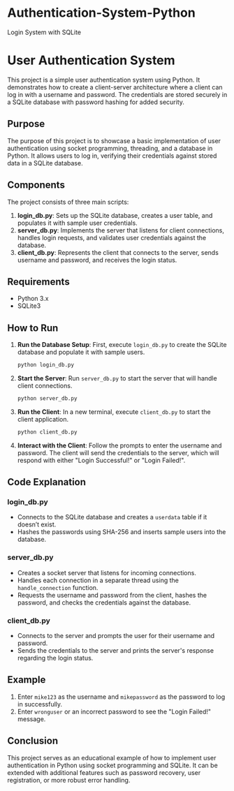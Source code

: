 # Authentication-System-Python
Login System with SQLite


# User Authentication System

This project is a simple user authentication system using Python. It demonstrates how to create a client-server architecture where a client can log in with a username and password. The credentials are stored securely in a SQLite database with password hashing for added security.

## Purpose

The purpose of this project is to showcase a basic implementation of user authentication using socket programming, threading, and a database in Python. It allows users to log in, verifying their credentials against stored data in a SQLite database.

## Components

The project consists of three main scripts:

1. **login_db.py**: Sets up the SQLite database, creates a user table, and populates it with sample user credentials.
2. **server_db.py**: Implements the server that listens for client connections, handles login requests, and validates user credentials against the database.
3. **client_db.py**: Represents the client that connects to the server, sends username and password, and receives the login status.

## Requirements

- Python 3.x
- SQLite3

## How to Run

1. **Run the Database Setup**: First, execute `login_db.py` to create the SQLite database and populate it with sample users.
   ```bash
   python login_db.py
   ```

2. **Start the Server**: Run `server_db.py` to start the server that will handle client connections.
   ```bash
   python server_db.py
   ```

3. **Run the Client**: In a new terminal, execute `client_db.py` to start the client application.
   ```bash
   python client_db.py
   ```

4. **Interact with the Client**: Follow the prompts to enter the username and password. The client will send the credentials to the server, which will respond with either "Login Successful!" or "Login Failed!".

## Code Explanation

### login_db.py

- Connects to the SQLite database and creates a `userdata` table if it doesn’t exist.
- Hashes the passwords using SHA-256 and inserts sample users into the database.

### server_db.py

- Creates a socket server that listens for incoming connections.
- Handles each connection in a separate thread using the `handle_connection` function.
- Requests the username and password from the client, hashes the password, and checks the credentials against the database.

### client_db.py

- Connects to the server and prompts the user for their username and password.
- Sends the credentials to the server and prints the server's response regarding the login status.

## Example

1. Enter `mike123` as the username and `mikepassword` as the password to log in successfully.
2. Enter `wronguser` or an incorrect password to see the "Login Failed!" message.

## Conclusion

This project serves as an educational example of how to implement user authentication in Python using socket programming and SQLite. It can be extended with additional features such as password recovery, user registration, or more robust error handling.
